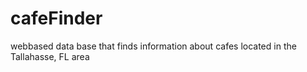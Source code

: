 # cafeFinder
webbased data base that finds information about cafes located in the Tallahasse, FL area
